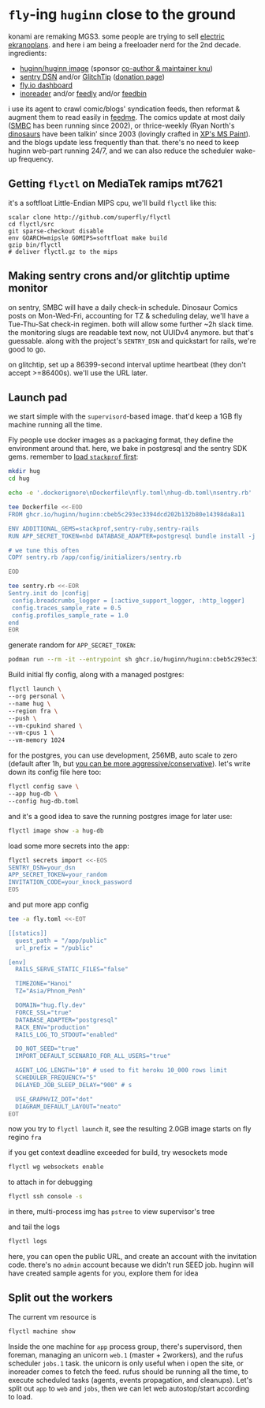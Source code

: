 # `fly`-ing `huginn` close to the ground

konami are remaking MGS3. some people are trying to sell [electric ekranoplans](https://www.regentcraft.com/seagliders/viceroy#specifications). and
here i am being a freeloader nerd for the 2nd decade. ingredients:

- [huginn/huginn image](https://ghcr.io/huginn/huginn) (sponsor [co-author & maintainer knu](https://github.com/sponsors/knu))
- [sentry DSN](https://sentry.io/pricing/) and/or [GlitchTip](https://glitchtip.com/pricing) ([donation page](https://liberapay.com/GlitchTip/donate))
- [fly.io dashboard](https://fly.io/docs/about/pricing/)
- [inoreader](https://jp.inoreader.com/pricing) and/or [feedly](https://feedly.com/i/pro) and/or [feedbin](https://feedbin.com/)

i use its agent to crawl comic/blogs' syndication feeds, then reformat & augment them to read easily in [feedme](https://github.com/seazon/feedme). The comics update at most daily ([SMBC](https://www.smbc-comics.com/comic/archive) has been running since 2002), or thrice-weekly (Ryan North's [dinosaurs](https://qwantz.com/index.php?comic=1) have been talkin' since 2003 (lovingly crafted in [XP's MS Paint](https://www.qwantz.com/index.php?comic=4005)). and the blogs update less frequently than that. there's no need to keep huginn web-part running 24/7, and we can also reduce the scheduler wake-up frequency.

## Getting `flyctl` on MediaTek ramips mt7621

it's a softfloat Little-Endian MIPS cpu, we'll build `flyctl` like this:

```shell
scalar clone http://github.com/superfly/flyctl
cd flyctl/src
git sparse-checkout disable
env GOARCH=mipsle GOMIPS=softfloat make build
gzip bin/flyctl
# deliver flyctl.gz to the mips
```

## Making sentry crons and/or glitchtip uptime monitor

on sentry, SMBC will have a daily check-in schedule. Dinosaur Comics posts on Mon-Wed-Fri, accounting for TZ & scheduling delay, we'll have a Tue-Thu-Sat check-in regimen. both will allow some further ~2h slack time. the monitoring slugs are readable text now, not UUIDv4 anymore. but that's guessable. along with the project's `SENTRY_DSN` and quickstart for rails, we're good to go.

on glitchtip, set up a 86399-second interval uptime heartbeat (they don't accept >=86400s). we'll use the URL later.

## Launch pad

we start simple with the `supervisord`-based image. that'd keep a 1GB fly machine running all the time.

Fly people use docker images as a packaging format, they define the
environment around that. here, we bake in postgresql and the sentry
SDK gems. remember to [load `stackprof` first](https://docs.sentry.io/platforms/ruby/profiling/#enable-profiling):

```bash
mkdir hug
cd hug

echo -e '.dockerignore\nDockerfile\nfly.toml\nhug-db.toml\nsentry.rb' | tee .dockerignore

tee Dockerfile <<-EOD
FROM ghcr.io/huginn/huginn:cbeb5c293ec3394dcd202b132b80e14398da8a11

ENV ADDITIONAL_GEMS=stackprof,sentry-ruby,sentry-rails
RUN APP_SECRET_TOKEN=nbd DATABASE_ADAPTER=postgresql bundle install -j 4

# we tune this often
COPY sentry.rb /app/config/initializers/sentry.rb

EOD

tee sentry.rb <<-EOR
Sentry.init do |config|
 config.breadcrumbs_logger = [:active_support_logger, :http_logger]
 config.traces_sample_rate = 0.5
 config.profiles_sample_rate = 1.0
end
EOR
```

generate random for `APP_SECRET_TOKEN`:

```sh
podman run --rm -it --entrypoint sh ghcr.io/huginn/huginn:cbeb5c293ec3394dcd202b132b80e14398da8a11 rake secret
```

Build initial fly config, along with a managed postgres:

```bash
flyctl launch \
--org personal \
--name hug \
--region fra \
--push \
--vm-cpukind shared \
--vm-cpus 1 \
--vm-memory 1024
```

for the postgres, you can use development, 256MB, auto scale to zero (default after 1h, but [you can be more aggressive/conservative](https://fly.io/docs/postgres/managing/scale-to-zero/#turn-off-the-scale-to-zero-feature)). let's write down its config file here too:

```bash
flyctl config save \
--app hug-db \
--config hug-db.toml
```

and it's a good idea to save the running postgres image for later use:

```bash
flyctl image show -a hug-db
```

load some more secrets into the app:

```bash
flyctl secrets import <<-EOS
SENTRY_DSN=your_dsn
APP_SECRET_TOKEN=your_random
INVITATION_CODE=your_knock_password
EOS
```

and put more app config

```bash
tee -a fly.toml <<-EOT

[[statics]]
  guest_path = "/app/public"
  url_prefix = "/public"

[env]
  RAILS_SERVE_STATIC_FILES="false"

  TIMEZONE="Hanoi"
  TZ="Asia/Phnom_Penh"

  DOMAIN="hug.fly.dev"
  FORCE_SSL="true"
  DATABASE_ADAPTER="postgresql"
  RACK_ENV="production"
  RAILS_LOG_TO_STDOUT="enabled"

  DO_NOT_SEED="true"
  IMPORT_DEFAULT_SCENARIO_FOR_ALL_USERS="true"

  AGENT_LOG_LENGTH="10" # used to fit heroku 10_000 rows limit
  SCHEDULER_FREQUENCY="5"
  DELAYED_JOB_SLEEP_DELAY="900" # s

  USE_GRAPHVIZ_DOT="dot"
  DIAGRAM_DEFAULT_LAYOUT="neato"
EOT
```

now you try to `flyctl launch` it, see the resulting 2.0GB image starts on fly regino `fra`

if you get context deadline exceeded for build, try wesockets mode

```bash
flyctl wg websockets enable
```

to attach in for debugging

```bash
flyctl ssh console -s
```

in there, multi-process img has `pstree` to view supervisor's tree

and tail the logs

```bash
flyctl logs
```

here, you can open the public URL, and create an account with the invitation code. there's no `admin` account because we didn't run SEED job. huginn will have created sample agents for you, explore them for idea

## Split out the workers

The current vm resource is

```bash
flyctl machine show
```

Inside the one machine for `app` process group, there's supervisord, then foreman, managing an unicorn `web.1` (master + 2workers), and the rufus scheduler `jobs.1` task. the unicorn is only useful when i open the site, or inoreader comes to fetch the feed. rufus should be running all the time, to execute scheduled tasks (agents, events propagation, and cleanups). Let's split out `app` to `web` and `jobs`, then we can let web autostop/start according to load.
